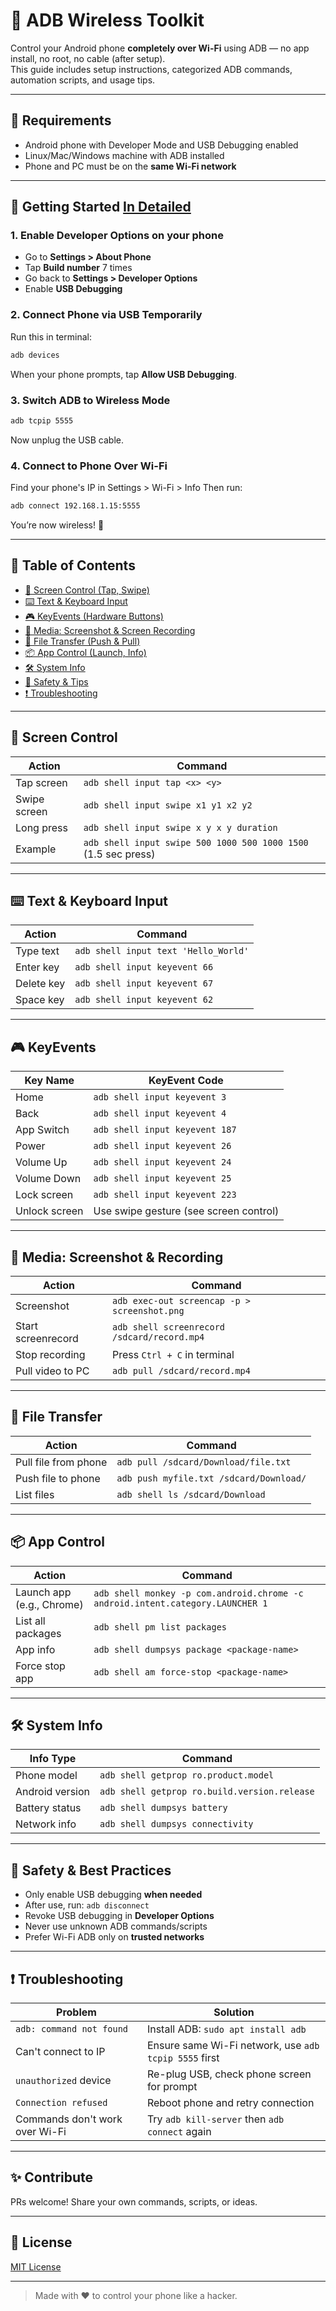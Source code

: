 
# 📶 ADB Wireless Toolkit

Control your Android phone **completely over Wi-Fi** using ADB — no app install, no root, no cable (after setup).  
This guide includes setup instructions, categorized ADB commands, automation scripts, and usage tips.

---

## 🔧 Requirements

- Android phone with Developer Mode and USB Debugging enabled
- Linux/Mac/Windows machine with ADB installed
- Phone and PC must be on the **same Wi-Fi network**

---

## 🚀 Getting Started [In Detailed](https://github.com/shivamprasad1001/adb-wireless-toolkit/wiki)

### 1. Enable Developer Options on your phone

- Go to **Settings > About Phone**
- Tap **Build number** 7 times
- Go back to **Settings > Developer Options**
- Enable **USB Debugging**
### 2. Connect Phone via USB Temporarily

Run this in terminal:
```bash
adb devices
````

When your phone prompts, tap **Allow USB Debugging**.

### 3. Switch ADB to Wireless Mode

```bash
adb tcpip 5555
```

Now unplug the USB cable.

### 4. Connect to Phone Over Wi-Fi

Find your phone's IP in Settings > Wi-Fi > Info
Then run:

```bash
adb connect 192.168.1.15:5555
```

You’re now wireless! 🎉

---

## 🧭 Table of Contents

* [📱 Screen Control (Tap, Swipe)](#-screen-control)
* [⌨️ Text & Keyboard Input](#️-text--keyboard-input)
* [🎮 KeyEvents (Hardware Buttons)](#-keyevents)
* [🎥 Media: Screenshot & Screen Recording](#-media-screenshot--recording)
* [📂 File Transfer (Push & Pull)](#-file-transfer)
* [📦 App Control (Launch, Info)](#-app-control)
* [🛠️ System Info](#️-system-info)
* [🔐 Safety & Tips](#-safety--best-practices)
* [❗ Troubleshooting](#-troubleshooting)

---

## 📱 Screen Control

| Action       | Command                                                        |
| ------------ | -------------------------------------------------------------- |
| Tap screen   | `adb shell input tap <x> <y>`                                  |
| Swipe screen | `adb shell input swipe x1 y1 x2 y2`                            |
| Long press   | `adb shell input swipe x y x y duration`                       |
| Example      | `adb shell input swipe 500 1000 500 1000 1500` (1.5 sec press) |

---

## ⌨️ Text & Keyboard Input

| Action     | Command                              |
| ---------- | ------------------------------------ |
| Type text  | `adb shell input text 'Hello_World'` |
| Enter key  | `adb shell input keyevent 66`        |
| Delete key | `adb shell input keyevent 67`        |
| Space key  | `adb shell input keyevent 62`        |

---

## 🎮 KeyEvents

| Key Name      | KeyEvent Code                          |
| ------------- | -------------------------------------- |
| Home          | `adb shell input keyevent 3`           |
| Back          | `adb shell input keyevent 4`           |
| App Switch    | `adb shell input keyevent 187`         |
| Power         | `adb shell input keyevent 26`          |
| Volume Up     | `adb shell input keyevent 24`          |
| Volume Down   | `adb shell input keyevent 25`          |
| Lock screen   | `adb shell input keyevent 223`         |
| Unlock screen | Use swipe gesture (see screen control) |

---

## 🎥 Media: Screenshot & Recording

| Action             | Command                                      |
| ------------------ | -------------------------------------------- |
| Screenshot         | `adb exec-out screencap -p > screenshot.png` |
| Start screenrecord | `adb shell screenrecord /sdcard/record.mp4`  |
| Stop recording     | Press `Ctrl + C` in terminal                 |
| Pull video to PC   | `adb pull /sdcard/record.mp4`                |

---

## 📂 File Transfer

| Action               | Command                                 |
| -------------------- | --------------------------------------- |
| Pull file from phone | `adb pull /sdcard/Download/file.txt`    |
| Push file to phone   | `adb push myfile.txt /sdcard/Download/` |
| List files           | `adb shell ls /sdcard/Download`         |

---

## 📦 App Control

| Action                    | Command                                                                        |
| ------------------------- | ------------------------------------------------------------------------------ |
| Launch app (e.g., Chrome) | `adb shell monkey -p com.android.chrome -c android.intent.category.LAUNCHER 1` |
| List all packages         | `adb shell pm list packages`                                                   |
| App info                  | `adb shell dumpsys package <package-name>`                                     |
| Force stop app            | `adb shell am force-stop <package-name>`                                       |

---

## 🛠️ System Info

| Info Type       | Command                                      |
| --------------- | -------------------------------------------- |
| Phone model     | `adb shell getprop ro.product.model`         |
| Android version | `adb shell getprop ro.build.version.release` |
| Battery status  | `adb shell dumpsys battery`                  |
| Network info    | `adb shell dumpsys connectivity`             |

---

## 🔐 Safety & Best Practices

* Only enable USB debugging **when needed**
* After use, run: `adb disconnect`
* Revoke USB debugging in **Developer Options**
* Never use unknown ADB commands/scripts
* Prefer Wi-Fi ADB only on **trusted networks**

---

## ❗ Troubleshooting

| Problem                        | Solution                                              |
| ------------------------------ | ----------------------------------------------------- |
| `adb: command not found`       | Install ADB: `sudo apt install adb`                   |
| Can't connect to IP            | Ensure same Wi-Fi network, use `adb tcpip 5555` first |
| `unauthorized` device          | Re-plug USB, check phone screen for prompt            |
| `Connection refused`           | Reboot phone and retry connection                     |
| Commands don't work over Wi-Fi | Try `adb kill-server` then `adb connect` again        |

---

## ✨ Contribute

PRs welcome! Share your own commands, scripts, or ideas.

---

## 📜 License

[MIT License](LICENSE)

---

> Made with ❤️ to control your phone like a hacker.

